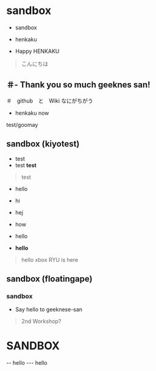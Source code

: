 # sandbox

- sandbox

- henkaku

- Happy HENKAKU

> こんにちは

＃- Thank you so much geeknes san!
 - 
 ＃　github　と　Wiki なにがちがう

- henkaku now

test/goomay

## sandbox (kiyotest)
- test
- test
**test**
> test
- hello
- hi
- hej
- how

- hello
- **hello**
> hello
xbox
RYU is here

## sandbox (floatingape)
### sandbox
- Say hello to geeknese-san
> 2nd Workshop?
# SANDBOX
-- hello
--- hello
